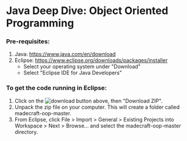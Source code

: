 # Java Deep Dive: Object Oriented Programming

### Pre-requisites:
1. Java: https://www.java.com/en/download
2. Eclipse: https://www.eclipse.org/downloads/packages/installer
    * Select your operating system under "Download"
    * Select "Eclipse IDE for Java Developers"

### To get the code running in Eclipse:
1. Click on the ![download](https://github.com/joonspoon/madecraft-oop/blob/master/doc/download.png) button above, then "Download ZIP".
2. Unpack the zip file on your computer. This will create a folder called madecraft-oop-master.
3. From Eclipse, click File > Import > General > Existing Projects into Workspace > Next > Browse... and select the  madecraft-oop-master directory.
